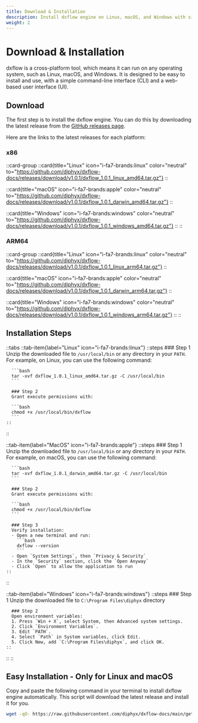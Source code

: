 ```yaml
---
title: Download & Installation
description: Install dxflow engine on Linux, macOS, and Windows with simple step-by-step instructions
weight: 2
---
```


# Download & Installation

dxflow is a cross-platform tool, which means it can run on any operating system, such as Linux, macOS, and Windows. It is designed to be easy to install and use, with a simple command-line interface (CLI) and a web-based user interface (UI).

## Download

The first step is to install the dxflow engine. You can do this by downloading the latest release from the [GitHub releases page](https://github.com/diphyx/dxflow-docs/releases).

Here are the links to the latest releases for each platform:

### x86

::card-group
  ::card{title="Linux" icon="i-fa7-brands:linux" color="neutral" to="https://github.com/diphyx/dxflow-docs/releases/download/v1.0.1/dxflow_1.0.1_linux_amd64.tar.gz"}
  ::

  ::card{title="macOS" icon="i-fa7-brands:apple" color="neutral" to="https://github.com/diphyx/dxflow-docs/releases/download/v1.0.1/dxflow_1.0.1_darwin_amd64.tar.gz"}
  ::

  ::card{title="Windows" icon="i-fa7-brands:windows" color="neutral" to="https://github.com/diphyx/dxflow-docs/releases/download/v1.0.1/dxflow_1.0.1_windows_amd64.tar.gz"}
  ::
::

### ARM64

::card-group
  ::card{title="Linux" icon="i-fa7-brands:linux" color="neutral" to="https://github.com/diphyx/dxflow-docs/releases/download/v1.0.1/dxflow_1.0.1_linux_arm64.tar.gz"}
  ::

  ::card{title="macOS" icon="i-fa7-brands:apple" color="neutral" to="https://github.com/diphyx/dxflow-docs/releases/download/v1.0.1/dxflow_1.0.1_darwin_arm64.tar.gz"}
  ::

  ::card{title="Windows" icon="i-fa7-brands:windows" color="neutral" to="https://github.com/diphyx/dxflow-docs/releases/download/v1.0.1/dxflow_1.0.1_windows_arm64.tar.gz"}
  ::
::

## Installation Steps

::tabs
  ::tab-item{label="Linux" icon="i-fa7-brands:linux"}
    ::steps
      ### Step 1
      Unzip the downloaded file to `/usr/local/bin` or any directory in your `PATH`. For example, on Linux, you can use the following command:

      ```bash
      tar -xvf dxflow_1.0.1_linux_amd64.tar.gz -C /usr/local/bin
      ```

      ### Step 2
      Grant execute permissions with:

      ```bash
      chmod +x /usr/local/bin/dxflow
      ```
    ::
  ::

  ::tab-item{label="MacOS" icon="i-fa7-brands:apple"}
    ::steps
      ### Step 1
      Unzip the downloaded file to `/usr/local/bin` or any directory in your `PATH`. For example, on macOS, you can use the following command:

      ```bash
      tar -xvf dxflow_1.0.1_darwin_amd64.tar.gz -C /usr/local/bin
      ```

      ### Step 2
      Grant execute permissions with:

      ```bash
      chmod +x /usr/local/bin/dxflow
      ```

      ### Step 3
      Verify installation:
      - Open a new terminal and run:
        ```bash
        dxflow --version
        ```
      - Open `System Settings`, then `Privacy & Security`
      - In the `Security` section, click the `Open Anyway`
      - Click `Open` to allow the application to run
    ::
  ::

  ::tab-item{label="Windows" icon="i-fa7-brands:windows"}
    ::steps
      ### Step 1
      Unzip the downloaded file to `C:\Program Files\diphyx` directory

      ### Step 2
      Open environment variables:
      1. Press `Win + X`, select System, then Advanced system settings.
      2. Click `Environment Variables`.
      3. Edit `PATH`.
      4. Select `Path` in System variables, click Edit.
      5. Click New, add `C:\Program Files\diphyx`, and click OK.
    ::
  ::
::

## Easy Installation - Only for Linux and macOS

Copy and paste the following command in your terminal to install dxflow engine automatically. This script will download the latest release and install it for you.

```bash
wget -qO- https://raw.githubusercontent.com/diphyx/dxflow-docs/main/getting-started/installation/install.sh | sudo bash -s dxflow
```
